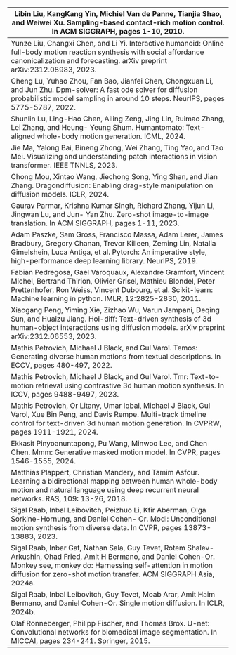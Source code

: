 | Libin Liu, KangKang Yin, Michiel Van de Panne, Tianjia Shao, and Weiwei Xu. Sampling-based contact-rich motion control. In ACM SIGGRAPH, pages 1-10, 2010. |
| --- |
| Yunze Liu, Changxi Chen, and Li Yi. Interactive humanoid: Online full-body motion reaction synthesis with social affordance canonicalization and forecasting. arXiv preprint arXiv:2312.08983, 2023. |
| Cheng Lu, Yuhao Zhou, Fan Bao, Jianfei Chen, Chongxuan Li, and Jun Zhu. Dpm-solver: A fast ode solver for diffusion probabilistic model sampling in around 10 steps. NeurIPS, pages 5775-5787, 2022. |
| Shunlin Lu, Ling-Hao Chen, Ailing Zeng, Jing Lin, Ruimao Zhang, Lei Zhang, and Heung- Yeung Shum. Humantomato: Text-aligned whole-body motion generation. ICML, 2024. |
| Jie Ma, Yalong Bai, Bineng Zhong, Wei Zhang, Ting Yao, and Tao Mei. Visualizing and understanding patch interactions in vision transformer. IEEE TNNLS, 2023. |
| Chong Mou, Xintao Wang, Jiechong Song, Ying Shan, and Jian Zhang. Dragondiffusion: Enabling drag-style manipulation on diffusion models. ICLR, 2024. |
| Gaurav Parmar, Krishna Kumar Singh, Richard Zhang, Yijun Li, Jingwan Lu, and Jun- Yan Zhu. Zero-shot image-to-image translation. In ACM SIGGRAPH, pages 1-11, 2023. |
| Adam Paszke, Sam Gross, Francisco Massa, Adam Lerer, James Bradbury, Gregory Chanan, Trevor Killeen, Zeming Lin, Natalia Gimelshein, Luca Antiga, et al. Pytorch: An imperative style, high-performance deep learning library. NeurIPS, 2019. |
| Fabian Pedregosa, Gael Varoquaux, Alexandre Gramfort, Vincent Michel, Bertrand Thirion, Olivier Grisel, Mathieu Blondel, Peter Prettenhofer, Ron Weiss, Vincent Dubourg, et al. Scikit-learn: Machine learning in python. IMLR, 12:2825-2830, 2011. |
| Xiaogang Peng, Yiming Xie, Zizhao Wu, Varun Jampani, Deqing Sun, and Huaizu Jiang. Hoi-diff: Text-driven synthesis of 3d human-object interactions using diffusion models. arXiv preprint arXiv:2312.06553, 2023. |
| Mathis Petrovich, Michael J Black, and Gul Varol. Temos: Generating diverse human motions from textual descriptions. In ECCV, pages 480-497, 2022. |
| Mathis Petrovich, Michael J Black, and Gul Varol. Tmr: Text-to-motion retrieval using contrastive 3d human motion synthesis. In ICCV, pages 9488-9497, 2023. |
| Mathis Petrovich, Or Litany, Umar Iqbal, Michael J Black, Gul Varol, Xue Bin Peng, and Davis Rempe. Multi-track timeline control for text-driven 3d human motion generation. In CVPRW, pages 1911-1921, 2024. |
| Ekkasit Pinyoanuntapong, Pu Wang, Minwoo Lee, and Chen Chen. Mmm: Generative masked motion model. In CVPR, pages 1546-1555, 2024. |
| Matthias Plappert, Christian Mandery, and Tamim Asfour. Learning a bidirectional mapping between human whole-body motion and natural language using deep recurrent neural networks. RAS, 109: 13-26, 2018. |
| Sigal Raab, Inbal Leibovitch, Peizhuo Li, Kfir Aberman, Olga Sorkine-Hornung, and Daniel Cohen- Or. Modi: Unconditional motion synthesis from diverse data. In CVPR, pages 13873-13883, 2023. |
| Sigal Raab, Inbar Gat, Nathan Sala, Guy Tevet, Rotem Shalev-Arkushin, Ohad Fried, Amit H Bermano, and Daniel Cohen-Or. Monkey see, monkey do: Harnessing self-attention in motion diffusion for zero-shot motion transfer. ACM SIGGRAPH Asia, 2024a. |
| Sigal Raab, Inbal Leibovitch, Guy Tevet, Moab Arar, Amit Haim Bermano, and Daniel Cohen-Or. Single motion diffusion. In ICLR, 2024b. |
| Olaf Ronneberger, Philipp Fischer, and Thomas Brox. U-net: Convolutional networks for biomedical image segmentation. In MICCAI, pages 234-241. Springer, 2015. |
